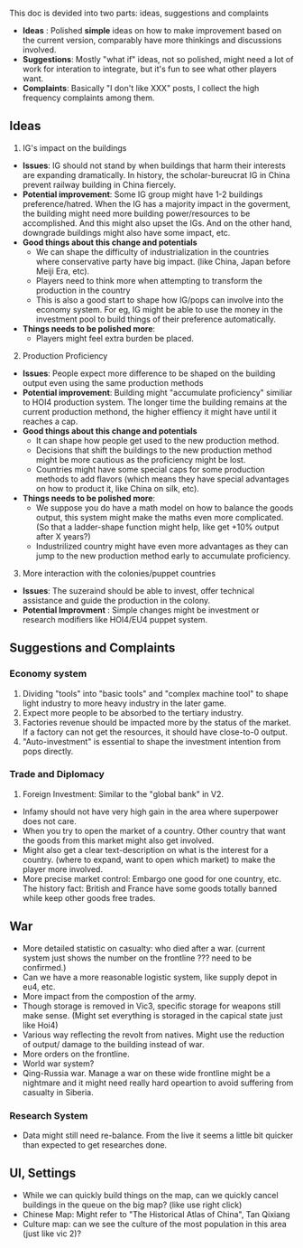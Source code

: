 This doc is devided into two parts: ideas,  suggestions and complaints
- **Ideas** : Polished **simple** ideas on how to make improvement based on the current version, comparably have more thinkings and discussions involved.
- **Suggestions**: Mostly "what if" ideas, not so polished, might need a lot of work for interation to integrate,  but it's fun to see what other players want.
- **Complaints**: Basically "I don't like XXX" posts, I collect the high frequency complaints among them.


## Ideas

1. IG's impact on the buildings
- **Issues**: IG should not stand by when buildings that harm their interests are expanding dramatically. In history, the scholar-bureucrat IG in China prevent railway building in China fiercely. 
- **Potential improvement**: Some IG group might have 1-2 buildings preference/hatred. When the IG has a majority impact in the goverment, the building might need more building power/resources to be accomplished. And this might also upset the IGs. And on the other hand, downgrade buildings might also have some impact, etc.
- **Good things about this change and potentials**
	- We can shape the difficulty of industrialization in the countries where conservative party have big impact. (like China, Japan before Meiji Era, etc).
	- Players need to think more when attempting to transform the production in the country
	- This is also a good start to shape how IG/pops can involve into the economy system. For eg, IG might be able to use the money in the investment pool to build things of their preference automatically.
- **Things needs to be polished more**: 
	- Players might feel extra burden be placed.

2. Production Proficiency 
- **Issues**: People expect more difference to be shaped on the building output even using the same production methods
- **Potential improvement**: Building might "accumulate proficiency" similiar to HOI4 production system. The longer time the building remains at the current production methond, the higher effiency it might have until it reaches a cap.
- **Good things about this change and potentials**
	- It can shape how people get used to the new production method.
	- Decisions that shift the buildings to the new production method might be more cautious as the proficiency might be lost.
	- Countries might have some special caps for some production methods to add flavors (which means they have special advantages on how to product it, like China on silk, etc).
- **Things needs to be polished more**: 
	- We suppose you do have a math model on how to balance the goods output, this system might make the maths even more complicated. (So that a ladder-shape function might help, like get +10% output after X years?)
	- Industrilized country might have even more advantages as they can jump to the new production method early to accumulate proficiency.

3. More interaction with the colonies/puppet countries
- **Issues**: The suzeraind should be able to invest, offer technical assistance and guide the production in the colony. 
- **Potential Improvment** : Simple changes might be investment or research modifiers like HOI4/EU4 puppet system. 


## Suggestions and Complaints

### Economy system
1. Dividing "tools" into "basic tools" and "complex machine tool" to shape light industry to more heavy industry in the later game.
2. Expect more people to be absorbed to the tertiary industry.
3. Factories revenue should be impacted more by the status of the market. If a factory can not get the resources, it should have close-to-0 output.
4. "Auto-investment" is essential to shape the investment intention from pops directly.



### Trade and Diplomacy
1. Foreign Investment: Similar to the "global bank" in V2.
- Infamy should not have very high gain in the area where superpower does not care.
- When you try to open the market of a country. Other country that want the goods from this market might also get involved.
- Might also get a clear text-description on what is the interest for a country. (where to expand, want to open which market) to make the player more involved.
- More precise market control: Embargo one good for one country, etc. The history fact: British and France have some goods totally banned while keep other goods free trades.

## War
- More detailed statistic on casualty: who died after a war. (current system just shows the number on the frontline ??? need to be confirmed.)
- Can we have a more reasonable logistic system, like supply depot in eu4, etc.
- More impact from the compostion of the army. 
- Though storage is removed in Vic3, specific storage for weapons still make sense. (Might set everything is storaged in the capical state just like Hoi4)
- Various way reflecting the revolt from natives. Might use the reduction of output/ damage to the building instead of war. 
- More orders on the frontline.
- World war system?
- Qing-Russia war. Manage a war on these wide frontline might be a nightmare and it might need really hard opeartion to avoid suffering from casualty in Siberia.

### Research System
- Data might still need re-balance. From the live it seems a little bit quicker than expected to get researches done.

## UI, Settings
- While we can quickly build things on the map, can we quickly cancel buildings in the queue on the big map? (like use right click)
- Chinese Map: Might refer to "The Historical Atlas of China", Tan Qixiang
- Culture map: can we see the culture of the most population in this area (just like vic 2)?
